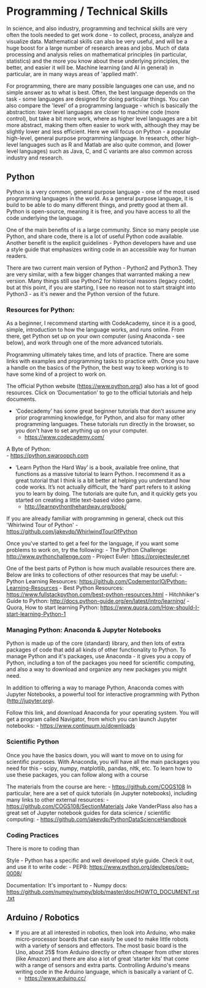 # Programming / Technical Skills

In science, and also industry, programming and technical skills are very often the tools needed to get work done - to collect, process, analyze and visualize data. Mathematical skills can also be very useful, and will be a huge boost for a large number of research areas and jobs. Much of data processing and analysis relies on mathematical principles (in particular, statistics) and the more you know about these underlying principles, the better, and easier it will be. Machine learning (and AI in general) in particular, are in many ways areas of 'applied math'.

For programming, there are many possible languages one can use, and no simple answer as to what is best. Often, the best language depends on the task - some languages are designed for doing particular things. You can also compare the 'level' of a programming language - which is basically the abstraction: lower level languages are closer to machine code (more control), but take a bit more work, where as higher level languages are a bit more abstract, making them often easier to work with, although they may be slightly lower and less efficient. Here we will focus on Python - a popular high-level, general purpose programming language. In research, other high-level languages such as R and Matlab are also quite common, and (lower level languages) such as Java,  C, and C variants are also common across industry and research. 

## Python

Python is a very common, general purpose language - one of the most used programming languages in the world. As a general purpose language, it is build to be able to do many different things, and pretty good at them all. Python is open-source, meaning it is free, and you have access to all the code underlying the language. 

One of the main benefits of is a large community. Since so many people use Python, and share code, there is a lot of useful Python code available. Another benefit is the explicit guidelines - Python developers have and use a style guide that emphasizes writing code in an accessible way for human readers. 

There are two current main version of Python - Python2 and Python3. They are very similar, with a few bigger changes that warranted making a new version. Many things still use Python2 for historical reasons (legacy code), but at this point, if you are starting, I see no reason not to start straight into Python3 - as it's newer and the Python version of the future. 

### Resources for Python:

As a beginner, I recommend starting with CodeAcademy, since it is a good, simple, introduction to how the language works, and runs online. From there, get Python set up on your own computer (using Anaconda - see below), and work through one of the more advanced tutorials. 

Programming ultimately takes time, and lots of practice. There are some links with examples and programming tasks to practice with. Once you have a handle on the basics of the Python, the best way to keep working is to have some kind of a project to work on.

The official Python website (https://www.python.org/) also has a lot of good resources. Click on ‘Documentation’ to go to the official tutorials and help documents.

- ‘Codecademy’ has some great beginner tutorials that don’t assume any prior programming knowledge, for Python, and also for many other programming languages. These tutorials run directly in the browser, so you don't have to set anything up on your computer. 
    - https://www.codecademy.com/

A Byte of Python:    
    - https://python.swaroopch.com
  

- ‘Learn Python the Hard Way’ is a book, available free online, that functions as a massive tutorial to learn Python. I recommend it as a great tutorial that I think is a bit better at helping you understand how code works. It’s not actually difficult, the ‘hard’ part refers to it asking you to learn by doing. The tutorials are quite fun, and it quickly gets you started on creating a little text-based video game.
    - http://learnpythonthehardway.org/book/


If you are already familiar with programming in general, check out this 'Whirlwind Tour of Python'
    - https://github.com/jakevdp/WhirlwindTourOfPython

Once you've started to get a feel for the language, if you want some problems to work on, try the following:
    - The Python Challenge: http://www.pythonchallenge.com
    - Project Euler: https://projecteuler.net

One of the best parts of Python is how much available resources there are. Below are links to collections of other resources that may be useful:
    - Python Learning Resources: https://github.com/CodementorIO/Python-Learning-Resources
    - Best Python Resources: https://www.fullstackpython.com/best-python-resources.html
    - Hitchhiker's Guide to Python: http://docs.python-guide.org/en/latest/intro/learning/
    - Quora, How to start learning Python: https://www.quora.com/How-should-I-start-learning-Python-1

### Managing Python: Anaconda & Jupyter Notebooks

Python is made up of the core (standard) library, and then lots of extra packages of code that add all kinds of other functionality to Python. To manage Python and it's packages, use Anaconda - it gives you a copy of Python, including a ton of the packages you need for scientific computing, and also a way to download and organize any new packages you might need. 

In addition to offering a way to manage Python, Anaconda comes with Jupyter Notebooks, a powerful tool for interactive programming with Python (http://jupyter.org).

Follow this link, and download Anaconda for your operating system. You will get a program called Navigator, from which you can launch Jupyter notebooks:
    - https://www.continuum.io/downloads

### Scientific Python

Once you have the basics down, you will want to move on to using for scientific purposes. With Anaconda, you will have all the main packages you need for this - scipy, numpy, matplotlib, pandas, nltk, etc. To learn how to use these packages, you can follow along with a course 

The materials from the course are here:
    - https://github.com/COGS108
In particular, here are a set of quick tutorials (in Jupyter notebooks), including many links to other external resources:
    - https://github.com/COGS108/SectionMaterials
Jake VanderPlass also has a great set of Jupyter notebook guides for data science / scientific computing:
    - https://github.com/jakevdp/PythonDataScienceHandbook

### Coding Practices

There is more to coding than 

Style - Python has a specific and well developed style guide. Check it out, and use it to write code:
    - PEP8: https://www.python.org/dev/peps/pep-0008/

Documentation: It's important to 
    - Numpy docs: https://github.com/numpy/numpy/blob/master/doc/HOWTO_DOCUMENT.rst.txt


## Arduino / Robotics

- If you are at all interested in robotics, then look into Arduino, who make micro-processor boards that can easily be used to make little robots with a variety of sensors and effectors. The most basic board is the Uno, about 25$ from Arduino directly or often cheaper from other stores (like Amazon) and there are also a lot of great ‘starter kits’ that come with a range of sensors and extra parts. Controlling Arduino's means writing code in the Arduino language, which is basically a variant of C. 
    - https://www.arduino.cc/
